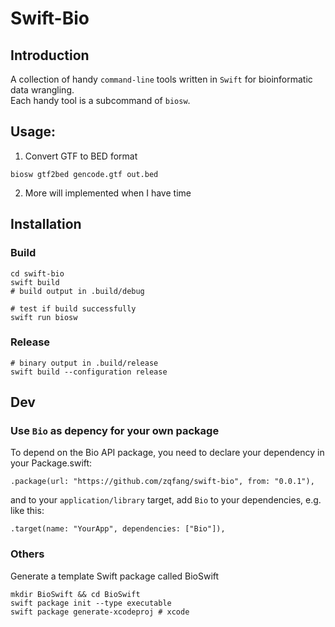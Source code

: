 # Swift-Bio
## Introduction
A collection of handy `command-line` tools written in `Swift` for bioinformatic data wrangling.    
Each handy tool is a subcommand of `biosw`. 

## Usage:
1. Convert GTF to BED format
```shell
biosw gtf2bed gencode.gtf out.bed
```
2. More will implemented when I have time


## Installation
### Build
```shell
cd swift-bio
swift build
# build output in .build/debug

# test if build successfully
swift run biosw
```
###  Release 
```shell
# binary output in .build/release
swift build --configuration release
```

## Dev
### Use `Bio` as depency for your own package
To depend on the Bio API package, you need to declare your dependency in your Package.swift:
```
.package(url: "https://github.com/zqfang/swift-bio", from: "0.0.1"),
```
and to your `application/library` target, add `Bio` to your dependencies, e.g. like this:
```
.target(name: "YourApp", dependencies: ["Bio"]),
```


### Others
Generate a template Swift package called BioSwift
```
mkdir BioSwift && cd BioSwift
swift package init --type executable
swift package generate-xcodeproj # xcode 
```
